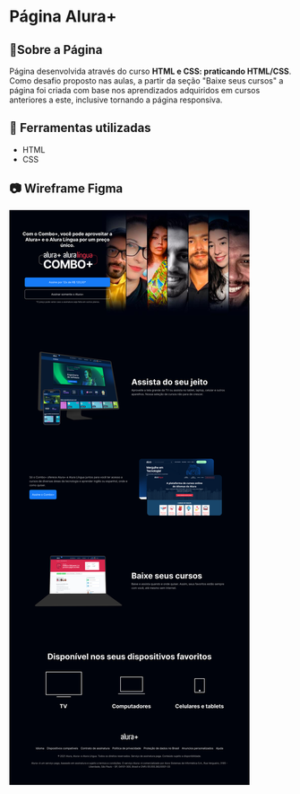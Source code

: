 # Página Alura+

## 📕Sobre a Página

Página desenvolvida através do curso **HTML e CSS: praticando HTML/CSS**. 
<br>Como desafio proposto nas aulas, a partir da seção "Baixe seus cursos" a página foi criada com base nos aprendizados adquiridos em cursos anteriores a este, inclusive tornando a página responsiva.

## 🔨 Ferramentas utilizadas 

- HTML
- CSS

## 📷 Wireframe Figma
 <img src="images/Desktop - 2.png">